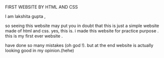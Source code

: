 FIRST WEBSITE BY HTML AND CSS

I am lakshita gupta ,

so seeing this website may put you in doubt that this is just a simple website made of html and css.
yes, this is. i made this website for practice purpose . this is my first ever website .

have done so many mistakes (oh god !).
but at the end website is actually looking good in my opinion.(hehe)